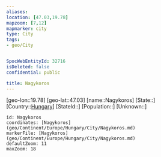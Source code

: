 ```yaml
---
aliases: 
location: [47.03,19.78]
mapzoom: [7,12] 
mapmarker: city 
type: City
tags:
- geo/City


SpocWebEntityId: 32716
isDeleted: false
confidential: public

title: Nagykoros
---
```

[geo-lon::19.78]
[geo-lat::47.03]
[name::Nagykoros]
[State::]
[Country::[Hungary](geo/Continent/Europe/Hungary.md)]
[StateId::]
[Population::]
[Unknown::]


```leaflet
id: Nagykoros
coordinates: [Nagykoros](geo/Continent/Europe/Hungary/City/Nagykoros.md)
markerFile: [Nagykoros](geo/Continent/Europe/Hungary/City/Nagykoros.md)
defaultZoom: 11 
maxZoom: 18
```


